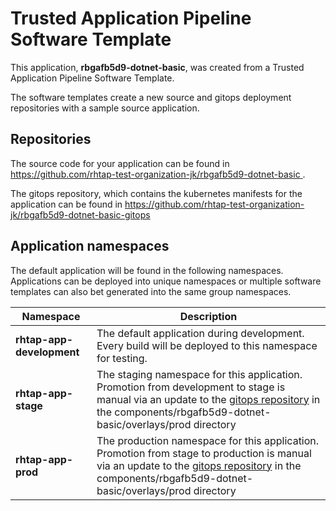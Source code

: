 # Trusted Application Pipeline Software Template

This application, **rbgafb5d9-dotnet-basic**, was created from a Trusted Application Pipeline Software Template.

The software templates create a new source and gitops deployment repositories with a sample source application. 

## Repositories

The source code for your application can be found in [https://github.com/rhtap-test-organization-jk/rbgafb5d9-dotnet-basic ](https://github.com/rhtap-test-organization-jk/rbgafb5d9-dotnet-basic ).
 
The gitops repository, which contains the kubernetes manifests for the application can be found in 
[https://github.com/rhtap-test-organization-jk/rbgafb5d9-dotnet-basic-gitops ](https://github.com/rhtap-test-organization-jk/rbgafb5d9-dotnet-basic-gitops ) 

## Application namespaces 

The default application will be found in the following namespaces. Applications can be deployed into unique namespaces or multiple software templates can also bet generated into the same group namespaces.  

|  Namespace   |  Description   |  
| -------- | -------- |   
| **rhtap-app-development** | The default application during development. Every build will be deployed to this namespace for testing. | 
| **rhtap-app-stage** | The staging namespace for this application. Promotion from development to stage is manual via an update to the [gitops repository](https://github.com/rhtap-test-organization-jk/rbgafb5d9-dotnet-basic-gitops ) in the components/rbgafb5d9-dotnet-basic/overlays/prod directory |  
| **rhtap-app-prod** | The production namespace for this application. Promotion from stage to production is manual via an update to the [gitops repository](https://github.com/rhtap-test-organization-jk/rbgafb5d9-dotnet-basic-gitops ) in the components/rbgafb5d9-dotnet-basic/overlays/prod directory | 
